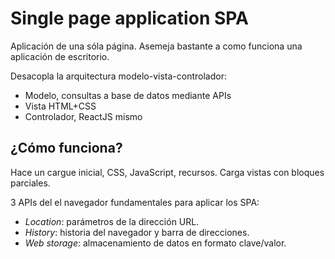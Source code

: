 # Single page application SPA

Aplicación de una sóla página. Asemeja bastante a como funciona una aplicación de escritorio.

Desacopla la arquitectura modelo-vista-controlador:

- Modelo, consultas a base de datos mediante APIs
- Vista HTML+CSS
- Controlador, ReactJS mismo

## ¿Cómo funciona?

Hace un cargue inicial, CSS, JavaScript, recursos. Carga vistas con bloques parciales.

3 APIs del el navegador fundamentales para aplicar los SPA:

- _Location_: parámetros de la dirección URL.
- _History_: historia del navegador y barra de direcciones.
- _Web storage_: almacenamiento de datos en formato clave/valor.

